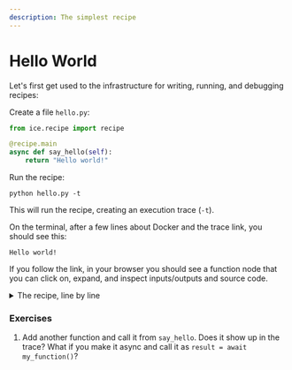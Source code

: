 ```yaml
---
description: The simplest recipe
---
```


# Hello World

Let's first get used to the infrastructure for writing, running, and debugging recipes:

Create a file `hello.py`:

```python
from ice.recipe import recipe

@recipe.main
async def say_hello(self):
    return "Hello world!"
```

Run the recipe:

```shell
python hello.py -t
```

This will run the recipe, creating an execution trace (`-t`).

On the terminal, after a few lines about Docker and the trace link, you should see this:

```
Hello world!
```

If you follow the link, in your browser you should see a function node that you can click on, expand, and inspect inputs/outputs and source code.

<details>

<summary>The recipe, line by line</summary>

* We use `@recipe.main` to denote the recipe entry point and to automatically trace all global `async` functions that were defined in this file. Synchronous functions are assumed to be simple and fast, and not worth tracing.
* The entry point must be the last function in the file, and must be `async`.
* Most recipe functions will be async so that language model calls are parallelized as much as possible.
* Different recipes take different arguments, which will be provided as keyword arguments to the entry point. This recipe doesn't use any arguments.

</details>

### Exercises

1. Add another function and call it from `say_hello`. Does it show up in the trace? What if you make it async and call it as `result = await my_function()`?
